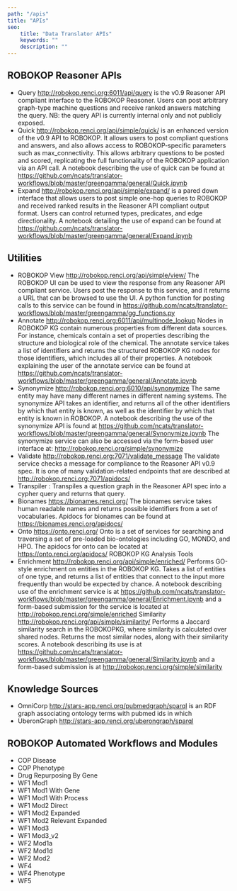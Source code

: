```yaml
---
path: "/apis"
title: "APIs"
seo:
    title: "Data Translator APIs"
    keywords: ""
    description: ""
---
```


## ROBOKOP Reasoner APIs

- Query http://robokop.renci.org:6011/api/query is the v0.9 Reasoner API compliant interface to the ROBOKOP Reasoner. Users can post arbitrary graph-type machine questions and receive ranked answers matching the query. NB: the query API is currently internal only and not publicly exposed.
- Quick http://robokop.renci.org/api/simple/quick/ is an enhanced version of the v0.9 API to ROBOKOP. It allows users to post compliant questions and answers, and also allows access to ROBOKOP-specific parameters such as max_connectivity. This allows arbitrary questions to be posted and scored, replicating the full functionality of the ROBOKOP application via an API call. A notebook describing the use of quick can be found at https://github.com/ncats/translator-workflows/blob/master/greengamma/general/Quick.ipynb 
- Expand http://robokop.renci.org/api/simple/expand/  is a pared down interface that allows users to post simple one-hop queries to ROBOKOP and received ranked results in the Reasoner API compliant output format.  Users can control returned types, predicates, and edge directionality. A notebook detailing the use of expand can be found at https://github.com/ncats/translator-workflows/blob/master/greengamma/general/Expand.ipynb

## Utilities

- ROBOKOP View http://robokop.renci.org/api/simple/view/ The ROBOKOP UI can be used to view the response from any Reasoner API compliant service. Users post the response to this service, and it returns a URL that can be browsed to use the UI. A python function for posting calls to this service can be found in https://github.com/ncats/translator-workflows/blob/master/greengamma/gg_functions.py
- Annotate http://robokop.renci.org:6011/api/multinode_lookup Nodes in ROBOKOP KG contain numerous properties from different data sources. For instance, chemicals contain a set of properties describing the structure and biological role of the chemical. The annotate service takes a list of identifiers and returns the structured ROBOKOP KG nodes for those identifiers, which includes all of their properties. A notebook explaining the user of the annotate service can be found at https://github.com/ncats/translator-workflows/blob/master/greengamma/general/Annotate.ipynb
- Synonymize http://robokop.renci.org:6010/api/synonymize The same entity may have many different names in different naming systems. The synonymize API takes an identifier, and returns all of the other identifiers by which that entity is known, as well as the identifier by which that entity is known in ROBOKOP. A notebook describing the use of the synonymize API is found at https://github.com/ncats/translator-workflows/blob/master/greengamma/general/Synonymize.ipynb  The synonymize service can also be accessed via the form-based user interface at: http://robokop.renci.org/simple/synonymize
- Validate http://robokop.renci.org:7071/validate_message The validate service checks a message for compliance to the Reasoner API v0.9 spec.  It is one of many validation-related endpoints that are described at http://robokop.renci.org:7071/apidocs/
- Transpiler : Transpiles a question graph in the Reasoner API spec into a cypher query and returns that query.
- Bionames https://bionames.renci.org/ The bionames service takes human readable names and returns possible identifiers from a set of vocabularies. Apidocs for bionames can be found at https://bionames.renci.org/apidocs/
- Onto https://onto.renci.org/ Onto is a set of services for searching and traversing a set of pre-loaded bio-ontologies including GO, MONDO, and HPO. The apidocs for onto can be located at  https://onto.renci.org/apidocs/
ROBOKOP KG Analysis Tools
- Enrichment http://robokop.renci.org/api/simple/enriched/ Performs GO-style enrichment on entities in the ROBOKOP KG.  Takes a list of entities of one type, and returns a list of entities that connect to the input more frequently than would be expected by chance. A notebook describing use of the enrichment service is at https://github.com/ncats/translator-workflows/blob/master/greengamma/general/Enrichment.ipynb and a form-based submission for the service is located at http://robokop.renci.org/simple/enriched
Similarity http://robokop.renci.org/api/simple/similarity/ Performs a Jaccard similarity search in the ROBOKOPKG, where similarity is calculated over shared nodes. Returns the most similar nodes, along with their similarity scores.  A notebook describing its use is at https://github.com/ncats/translator-workflows/blob/master/greengamma/general/Similarity.ipynb and a form-based submission is at http://robokop.renci.org/simple/similarity

## Knowledge Sources

- OmniCorp http://stars-app.renci.org/pubmedgraph/sparql is an RDF graph associating ontology terms with pubmed ids in which 
- UberonGraph http://stars-app.renci.org/uberongraph/sparql 

## ROBOKOP Automated Workflows and Modules
- COP Disease 
- COP Phenotype
- Drug Repurposing By Gene
- WF1 Mod1
- WF1 Mod1 With Gene
- WF1 Mod1 With Process
- WF1 Mod2 Direct
- WF1 Mod2 Expanded
- WF1 Mod2 Relevant Expanded
- WF1 Mod3
- WF1 Mod3_v2
- WF2 Mod1a
- WF2 Mod1d
- WF2 Mod2
- WF4
- WF4 Phenotype
- WF5

